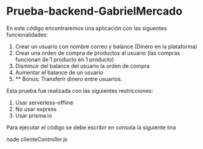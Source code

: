 # Prueba-backend-GabrielMercado
En este código encontraremos una aplicación con las siguentes funcionalidades:
1. Crear un usuario con nombre correo y balance (Dinero en la plataforma)
2. Crear una orden de compra de productos al usuario (las compras funcionan de 1 producto en 1 producto)
3. Disminuir del balance del usuario la orden de compra
4. Aumentar el balance de un usuario
5. ** Bonus: Transferir dinero entre usuarios.

Esta prueba fue realizada con las siguientes restricciones:
1. Usar serverless-offline
2. No usar express
3. Usar prisma.io

Para ejecutar el código se debe escribir en consola la siguiente lina

node clienteController.js

